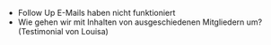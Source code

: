 - Follow Up E-Mails haben nicht funktioniert
- Wie gehen wir mit Inhalten von ausgeschiedenen Mitgliedern um? (Testimonial von Louisa)